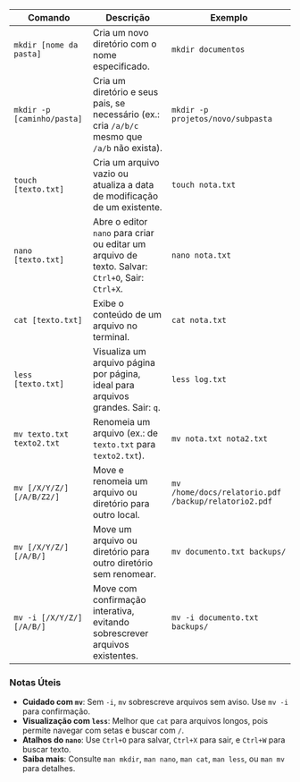 
| Comando                    | Descrição                                                                                        | Exemplo                                              |
| -------------------------- | ------------------------------------------------------------------------------------------------ | ---------------------------------------------------- |
| `mkdir [nome da pasta]`    | Cria um novo diretório com o nome especificado.                                                  | `mkdir documentos`                                   |
| `mkdir -p [caminho/pasta]` | Cria um diretório e seus pais, se necessário (ex.: cria `/a/b/c` mesmo que `/a/b` não exista).   | `mkdir -p projetos/novo/subpasta`                    |
| `touch [texto.txt]`        | Cria um arquivo vazio ou atualiza a data de modificação de um existente.                         | `touch nota.txt`                                     |
| `nano [texto.txt]`         | Abre o editor `nano` para criar ou editar um arquivo de texto. Salvar: `Ctrl+O`, Sair: `Ctrl+X`. | `nano nota.txt`                                      |
| `cat [texto.txt]`          | Exibe o conteúdo de um arquivo no terminal.                                                      | `cat nota.txt`                                       |
| `less [texto.txt]`         | Visualiza um arquivo página por página, ideal para arquivos grandes. Sair: `q`.                  | `less log.txt`                                       |
| `mv texto.txt texto2.txt`  | Renomeia um arquivo (ex.: de `texto.txt` para `texto2.txt`).                                     | `mv nota.txt nota2.txt`                              |
| `mv [/X/Y/Z/] [/A/B/Z2/]`  | Move e renomeia um arquivo ou diretório para outro local.                                        | `mv /home/docs/relatorio.pdf /backup/relatorio2.pdf` |
| `mv [/X/Y/Z/] [/A/B/]`     | Move um arquivo ou diretório para outro diretório sem renomear.                                  | `mv documento.txt backups/`                          |
| `mv -i [/X/Y/Z/] [/A/B/]`  | Move com confirmação interativa, evitando sobrescrever arquivos existentes.                      | `mv -i documento.txt backups/`                       |

### Notas Úteis

- **Cuidado com `mv`**: Sem `-i`, `mv` sobrescreve arquivos sem aviso. Use `mv -i` para confirmação.
- **Visualização com `less`**: Melhor que `cat` para arquivos longos, pois permite navegar com setas e buscar com `/`.
- **Atalhos do `nano`**: Use `Ctrl+O` para salvar, `Ctrl+X` para sair, e `Ctrl+W` para buscar texto.
- **Saiba mais**: Consulte `man mkdir`, `man nano`, `man cat`, `man less`, ou `man mv` para detalhes.